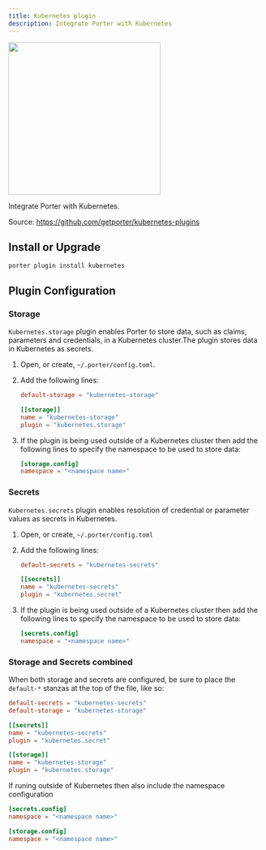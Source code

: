 ```yaml
---
title: Kubernetes plugin
description: Integrate Porter with Kubernetes
---
```


<img src="/images/mixins/kubernetes.svg" class="mixin-logo" style="width: 300px"/>

Integrate Porter with Kubernetes.

Source: https://github.com/getporter/kubernetes-plugins

## Install or Upgrade

```
porter plugin install kubernetes
```

## Plugin Configuration

### Storage

`Kubernetes.storage` plugin enables Porter to store data, such as claims, parameters and credentials, in a Kubernetes cluster.The plugin stores data in Kubernetes as secrets.

1. Open, or create, `~/.porter/config.toml`.
2. Add the following lines:
   
   ```toml
   default-storage = "kubernetes-storage"

   [[storage]]
   name = "kubernetes-storage"
   plugin = "kubernetes.storage" 
   ```
3. If the plugin is being used outside of a Kubernetes cluster then add the following lines to specify the namespace to be used to store data:

   ```toml
   [storage.config]
   namespace = "<namespace name>"
   ```

### Secrets

`Kubernetes.secrets` plugin enables resolution of credential or parameter values as secrets in Kubernetes.

1. Open, or create, `~/.porter/config.toml`
2. Add the following lines:
   
   ```toml
   default-secrets = "kubernetes-secrets"

   [[secrets]]
   name = "kubernetes-secrets"
   plugin = "kubernetes.secret"
   ```
3. If the plugin is being used outside of a Kubernetes cluster then add the following lines to specify the namespace to be used to store data:
   
   ```toml
   [secrets.config]
   namespace = "<namespace name>"
   ```

### Storage and Secrets combined

When both storage and secrets are configured, be sure to place the `default-*` stanzas at the top of the file, like so:

```toml
default-secrets = "kubernetes-secrets"
default-storage = "kubernetes-storage"

[[secrets]]
name = "kubernetes-secrets"
plugin = "kubernetes.secret"

[[storage]]
name = "kubernetes-storage"
plugin = "kubernetes.storage"
```

If runing outside of Kubernetes then also include the namespace configuration

```toml
[secrets.config]
namespace = "<namespace name>"

[storage.config]
namespace = "<namespace name>"
```